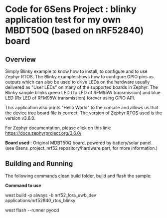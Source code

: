 # Code for 6Sens Project : blinky application test for my own MBDT50Q (based on nRF52840) board

## Overview
Simply Blinky example to know how to install, to configure and to use Zephyr RTOS.
The Blinky example shows how to configure GPIO pins as outputs which can also be used to drive LEDs on the hardware usually delivered as "User LEDs" on many of the supported boards in Zephyr. The Blinky sample blinks green LED (Tx LED of RFM95W transmission) and blue LED (Rx LED of RFM95W transmission) forever using GPIO API.

This application also prints "Hello World" to the console and allows us that the device tree board file is correct.
The version of Zephyr RTOS used is the version v3.6.0.

For Zephyr documentation, please click on this link: https://docs.zephyrproject.org/3.6.0/

**Board used** : Original MDBT50Q board, powered by battery/solar panel. (see 6sens_project_nrf52 repository/hardware part, for more information.)

## Building and Running
The following commands clean build folder, build and flash the sample:

**Command to use**

west build -p always -b nrf52_lora_uwb_dev applications/nrf52840_rtos_blinky

west flash --runner pyocd